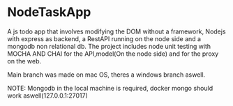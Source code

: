 # NodeTaskApp
A js todo app that involves modifying the DOM without a framework, Nodejs with express as backend, a RestAPI running on the node side and a mongodb non relational db. The project includes node unit testing with MOCHA AND CHAI for the API,model(On the node side) and for the proxy on the web.

Main branch was made on mac OS, theres a windows branch aswell.


NOTE: Mongodb in the local machine is required, docker mongo should work aswell(127.0.0.1:27017)

